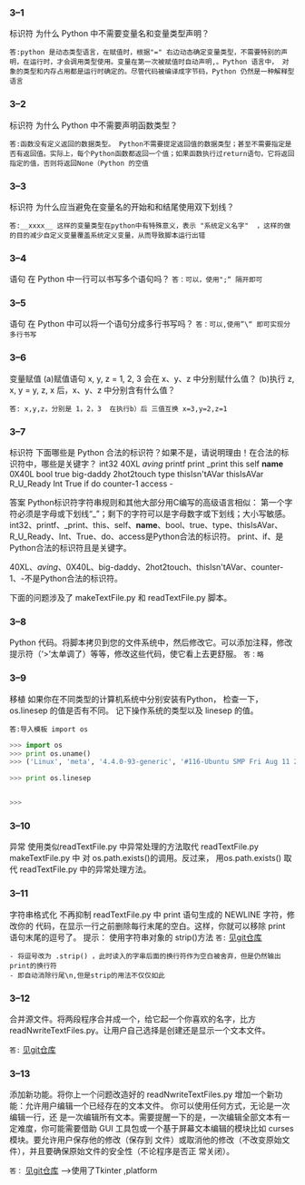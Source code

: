 
### 3–1

标识符  为什么 Python 中不需要变量名和变量类型声明？

`答:python 是动态类型语言，在赋值时，根据"=" 右边动态确定变量类型，不需要特别的声明，在运行时，才会调用类型使用。变量在第一次被赋值时自动声明,。Python 语言中， 对象的类型和内存占用都是运行时确定的。尽管代码被编译成字节码，Python 仍然是一种解释型语言`

### 3–2

标识符 为什么 Python 中不需要声明函数类型？

`答:函数没有定义返回的数据类型。 Python不需要提定返回值的数据类型；甚至不需要指定是否有返回值。实际上，每个Python函数都返回一个值；如果函数执行过return语句，它将返回指定的值，否则将返回None（Python 的空值`

### 3–3

标识符 为什么应当避免在变量名的开始和和结尾使用双下划线？

`答:__xxxx__ 这样的变量类型在python中有特殊意义，表示 "系统定义名字"  ，这样的做的目的减少自定义变量覆盖系统定义变量，从而导致脚本运行出错`

### 3–4

语句 在 Python 中一行可以书写多个语句吗？
`答：可以，使用";“ 隔开即可`

### 3–5

语句 在 Python 中可以将一个语句分成多行书写吗？
`答：可以,使用”\“ 即可实现分多行书写`

### 3–6

变量赋值
(a)赋值语句 x, y, z = 1, 2, 3 会在 x、y、z 中分别赋什么值？
(b)执行 z, x, y = y, z, x 后，x、y、z 中分别含有什么值？

`答: x,y,z，分别是 1，2，3  在执行b）后 三值互换
x=3,y=2,z=1
`

### 3–7

标识符 下面哪些是 Python 合法的标识符？如果不是，请说明理由！在合法的标
识符中，哪些是关键字？
int32  40XL  $aving$  printf  print
_print  this  self  __name__ 0X40L
bool  true  big-daddy 2hot2touch type
thisIsn'tAVar thisIsAVar R_U_Ready Int  True
if  do  counter-1 access  -

答案
Python标识符字符串规则和其他大部分用C编写的高级语言相似：
第一个字符必须是字母或下划线“_”；剩下的字符可以是字母数字或下划线；大小写敏感。
int32、printf、_print、this、self、__name__、bool、true、type、thisIsAVar、R_U_Ready、Int、True、do、access是Python合法的标识符。
print、if、是Python合法的标识符且是关键字。

40XL、$aving$、0X40L、big-daddy、2hot2touch、thisIsn'tAVar、counter-1、-不是Python合法的标识符。

下面的问题涉及了 makeTextFile.py 和 readTextFile.py 脚本。

### 3–8

Python 代码。将脚本拷贝到您的文件系统中，然后修改它。可以添加注释，修改
提示符（‘>’太单调了）等等，修改这些代码，使它看上去更舒服。
`答：略`

### 3–9

移植 如果你在不同类型的计算机系统中分别安装有Python， 检查一下，
os.linesep 的值是否有不同。 记下操作系统的类型以及 linesep 的值。

`答:导入模板 import os `
```python
>>> import os
>>> print os.uname()
>>> ('Linux', 'meta', '4.4.0-93-generic', '#116-Ubuntu SMP Fri Aug 11 21:17:51 UTC 2017', 'x86_64')

>>> print os.linesep


>>>
```

### 3–10
异常 使用类似readTextFile.py 中异常处理的方法取代 readTextFile.py
makeTextFile.py 中 对 os.path.exists()的调用。反过来， 用os.path.exists() 取 代
readTextFile.py 中的异常处理方法。


### 3–11
字符串格式化 不再抑制 readTextFile.py 中 print 语句生成的 NEWLINE 字符，修改你的
代码，在显示一行之前删除每行末尾的空白。这样，你就可以移除 print 语句末尾的逗号了。
提示： 使用字符串对象的 strip()方法
`答:` [见git仓库](./3.11.py)

```
- 将逗号改为 .strip() ，此时读入的字串后面的换行符作为空白被舍弃，但是仍然输出print的换行符
- 即自动消除行尾\n,但是strip的用法不仅仅如此
```

### 3–12
合并源文件。将两段程序合并成一个，给它起一个你喜欢的名字，比方
readNwriteTextFiles.py。让用户自己选择是创建还是显示一个文本文件。

`答:` [见git仓库](./3.12.py)



### 3–13
添加新功能。将你上一个问题改造好的 readNwriteTextFiles.py 增加一个新功
能：允许用户编辑一个已经存在的文本文件。 你可以使用任何方式，无论是一次编辑一行，还
是一次编辑所有文本。需要提醒一下的是，一次编辑全部文本有一定难度，你可能需要借助 GUI
工具包或一个基于屏幕文本编辑的模块比如 curses模块。要允许用户保存他的修改（保存到
文件）或取消他的修改（不改变原始文件），并且要确保原始文件的安全性（不论程序是否正
常关闭）。


`答：` [见git仓库](./3.13.py)  -->使用了Tkinter  ,platform
